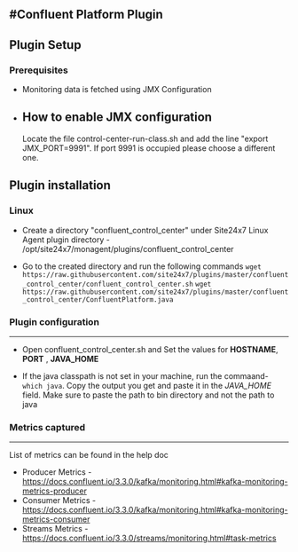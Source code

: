 #Confluent Platform Plugin
---

## Plugin Setup

### Prerequisites
* Monitoring data is fetched using JMX Configuration

* How to enable JMX configuration
    ---
    
    Locate the file control-center-run-class.sh and add the line "export JMX_PORT=9991". If port 9991 is occupied please choose a different one.


## Plugin installation

### Linux
* Create a directory "confluent_control_center" under Site24x7 Linux Agent plugin directory - /opt/site24x7/monagent/plugins/confluent_control_center

* Go to the created directory and run the following commands
    `wget https://raw.githubusercontent.com/site24x7/plugins/master/confluent_control_center/confluent_control_center.sh`
    `wget https://raw.githubusercontent.com/site24x7/plugins/master/confluent_control_center/ConfluentPlatform.java`


### Plugin configuration
---
* Open confluent_control_center.sh and Set the values for **HOSTNAME**, **PORT** , **JAVA_HOME**

* If the java classpath is not set in your machine, run the commaand- `which java`. Copy the output you get and paste it in the *JAVA_HOME* field. Make sure to paste the path to bin directory and not the path to java

### Metrics captured
---

List of metrics can be found in the help doc

* Producer Metrics - https://docs.confluent.io/3.3.0/kafka/monitoring.html#kafka-monitoring-metrics-producer
* Consumer Metrics - https://docs.confluent.io/3.3.0/kafka/monitoring.html#kafka-monitoring-metrics-consumer
* Streams Metrics - https://docs.confluent.io/3.3.0/streams/monitoring.html#task-metrics